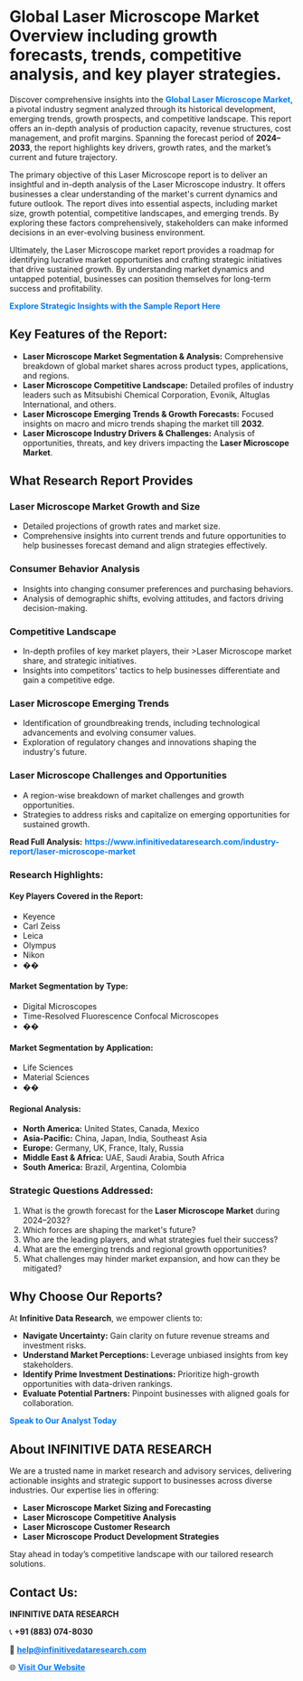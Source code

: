 <h1>Global Laser Microscope Market Overview including growth forecasts, trends, competitive analysis, and key player strategies.</h1>
<p>
Discover comprehensive insights into the 
<a href="https://www.infinitivedataresearch.com/industry-report/laser-microscope-market" rel="dofollow" style="color: #007BFF; text-decoration: none;"><strong>Global Laser Microscope Market</strong></a>, a pivotal industry segment analyzed through its historical development, emerging trends, growth prospects, and competitive landscape. This report offers an in-depth analysis of production capacity, revenue structures, cost management, and profit margins. Spanning the forecast period of <strong>2024–2033</strong>, the report highlights key drivers, growth rates, and the market’s current and future trajectory.
</p>
<p>
The primary objective of this Laser Microscope report is to deliver an insightful and in-depth analysis of the Laser Microscope industry. It offers businesses a clear understanding of the market's current dynamics and future outlook. The report dives into essential aspects, including market size, growth potential, competitive landscapes, and emerging trends. By exploring these factors comprehensively, stakeholders can make informed decisions in an ever-evolving business environment.
</p>
<p>
Ultimately, the Laser Microscope market report provides a roadmap for identifying lucrative market opportunities and crafting strategic initiatives that drive sustained growth. By understanding market dynamics and untapped potential, businesses can position themselves for long-term success and profitability.
</p>
<p>
<a href="https://www.infinitivedataresearch.com/request-sample/reportId=104530" style="color: #007BFF; text-decoration: none;"><strong>Explore Strategic Insights with the Sample Report Here</strong></a>
</p>

<h2>Key Features of the Report:</h2>
<ul>
<li><strong>Laser Microscope Market Segmentation & Analysis:</strong> Comprehensive breakdown of global market shares across product types, applications, and regions.</li>
<li><strong>Laser Microscope Competitive Landscape:</strong> Detailed profiles of industry leaders such as Mitsubishi Chemical Corporation, Evonik, Altuglas International, and others.</li>
<li><strong>Laser Microscope Emerging Trends & Growth Forecasts:</strong> Focused insights on macro and micro trends shaping the market till <strong>2032</strong>.</li>
<li><strong>Laser Microscope Industry Drivers & Challenges:</strong> Analysis of opportunities, threats, and key drivers impacting the <strong>Laser Microscope Market</strong>.</li>
</ul>

<h2>What Research Report Provides</h2>
<h3>Laser Microscope Market Growth and Size</h3>
<ul>
<li>Detailed projections of growth rates and market size.</li>
<li>Comprehensive insights into current trends and future opportunities to help businesses forecast demand and align strategies effectively.</li>
</ul>

<h3>Consumer Behavior Analysis</h3>
<ul>
<li>Insights into changing consumer preferences and purchasing behaviors.</li>
<li>Analysis of demographic shifts, evolving attitudes, and factors driving decision-making.</li>
</ul>

<h3>Competitive Landscape</h3>
<ul>
<li>In-depth profiles of key market players, their >Laser Microscope market share, and strategic initiatives.</li>
<li>Insights into competitors' tactics to help businesses differentiate and gain a competitive edge.</li>
</ul>

<h3>Laser Microscope Emerging Trends</h3>
<ul>
<li>Identification of groundbreaking trends, including technological advancements and evolving consumer values.</li>
<li>Exploration of regulatory changes and innovations shaping the industry's future.</li>
</ul>

<h3>Laser Microscope Challenges and Opportunities</h3>
<ul>
<li>A region-wise breakdown of market challenges and growth opportunities.</li>
<li>Strategies to address risks and capitalize on emerging opportunities for sustained growth.</li>
</ul>
<p><strong>Read Full Analysis:</strong> <a href="https://www.infinitivedataresearch.com/industry-report/laser-microscope-market" rel="dofollow" style="color: #007BFF; text-decoration: none;"><strong>https://www.infinitivedataresearch.com/industry-report/laser-microscope-market</strong></a></p>
<h3>Research Highlights:</h3>
<h4>Key Players Covered in the Report:</h4>
<ul><li>Keyence</li><li>Carl Zeiss</li><li>Leica</li><li>Olympus</li><li>Nikon</li><li>��</li></ul>
<h4>Market Segmentation by Type:</h4>
<ul><li>Digital Microscopes</li><li>Time-Resolved Fluorescence Confocal Microscopes</li><li>��</li></ul>
<h4>Market Segmentation by Application:</h4>
<ul><li>Life Sciences</li><li>Material Sciences</li><li>��</li></ul>

<h4>Regional Analysis:</h4>
<ul>
<li><strong>North America:</strong> United States, Canada, Mexico</li>
<li><strong>Asia-Pacific:</strong> China, Japan, India, Southeast Asia</li>
<li><strong>Europe:</strong> Germany, UK, France, Italy, Russia</li>
<li><strong>Middle East & Africa:</strong> UAE, Saudi Arabia, South Africa</li>
<li><strong>South America:</strong> Brazil, Argentina, Colombia</li>
</ul>

<h3>Strategic Questions Addressed:</h3>
<ol>
<li>What is the growth forecast for the <strong>Laser Microscope Market</strong> during 2024–2032?</li>
<li>Which forces are shaping the market's future?</li>
<li>Who are the leading players, and what strategies fuel their success?</li>
<li>What are the emerging trends and regional growth opportunities?</li>
<li>What challenges may hinder market expansion, and how can they be mitigated?</li>
</ol>

<h2>Why Choose Our Reports?</h2>
<p>At <strong>Infinitive Data Research</strong>, we empower clients to:</p>
<ul>
<li><strong>Navigate Uncertainty:</strong> Gain clarity on future revenue streams and investment risks.</li>
<li><strong>Understand Market Perceptions:</strong> Leverage unbiased insights from key stakeholders.</li>
<li><strong>Identify Prime Investment Destinations:</strong> Prioritize high-growth opportunities with data-driven rankings.</li>
<li><strong>Evaluate Potential Partners:</strong> Pinpoint businesses with aligned goals for collaboration.</li>
</ul>
<p><a href="https://www.infinitivedataresearch.com/industry-report/laser-microscope-market" rel="dofollow" style="color: #007BFF; text-decoration: none;"><strong>Speak to Our Analyst Today</strong></a></p>

<h2>About INFINITIVE DATA RESEARCH</h2>
<p>We are a trusted name in market research and advisory services, delivering actionable insights and strategic support to businesses across diverse industries. Our expertise lies in offering:</p>
<ul>
<li><strong>Laser Microscope Market Sizing and Forecasting</strong></li>
<li><strong>Laser Microscope Competitive Analysis</strong></li>
<li><strong>Laser Microscope Customer Research</strong></li>
<li><strong>Laser Microscope Product Development Strategies</strong></li>
</ul>
<p>Stay ahead in today’s competitive landscape with our tailored research solutions.</p>

<h2>Contact Us:</h2>
<p><strong>INFINITIVE DATA RESEARCH</strong></p>
<p>📞 <strong>+91 (883) 074-8030</strong></p>
<p>📧 <strong><a href="mailto:help@infinitivedataresearch.com" style="color: #007BFF;">help@infinitivedataresearch.com</a></strong></p>
<p>🌐 <strong><a href="https://www.infinitivedataresearch.com" rel="dofollow" style="color: #007BFF;">Visit Our Website</a></strong></p>
